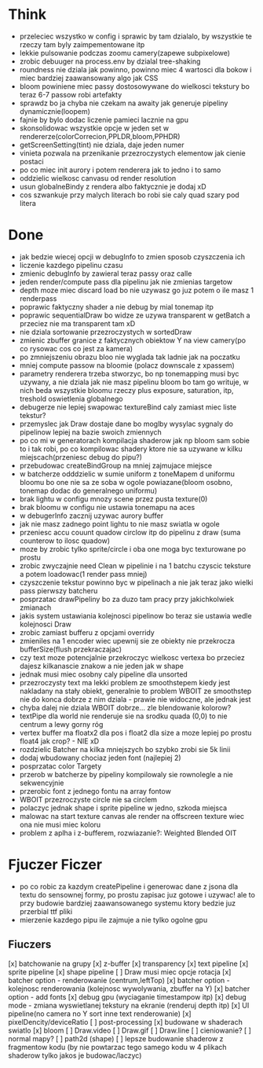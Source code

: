 # Think

- przeleciec wszystko w config i sprawic by tam dzialalo, by wszystkie te rzeczy tam byly zaimpementowane itp
- lekkie pulsowanie podczas zoomu camery(zapewe subpixelowe)
- zrobic debuuger na process.env by dzialal tree-shaking
- roundness nie dziala jak powinno, powinno miec 4 wartosci dla bokow i miec bardziej zaawansowany algo jak CSS
- bloom powiniene miec passy dostosowywane do wielkosci tekstury bo teraz 6-7 passow robi artefakty
- sprawdz bo ja chyba nie czekam na awaity jak generuje pipeliny dynamicznie(loopem)
- fajnie by bylo dodac liczenie pamieci lacznie na gpu
- skonsolidowac wszystkie opcje w jeden set w rendererze(colorCorrecion,PPLDR,bloom,PPHDR)
- getScreenSetting(tint) nie dziala, daje jeden numer
- vinieta pozwala na przenikanie przezroczystych elementow jak cienie postaci
- po co miec init aurory i potem renderera jak to jedno i to samo
- oddzielic wielkosc canvasu od render resolution
- usun globalneBindy z rendera albo faktycznie je dodaj xD
- cos szwankuje przy malych literach bo robi sie caly quad szary pod litera

# Done

- jak bedzie wiecej opcji w debugInfo to zmien sposob czyszczenia ich
- liczenie kazdego pipelinu czasu
- zmienic debugInfo by zawieral teraz passy oraz calle
- jeden render/compute pass dla pipelinu jak nie zmienias targetow
- depth moze miec discard load bo nie uzywasz go juz potem o ile masz 1 renderpass
- poprawic faktyczny shader a nie debug by mial tonemap itp
- poprawic sequentialDraw bo widze ze uzywa transparent w getBatch a przeciez nie ma transparent tam xD
- nie dziala sortowanie przezroczystych w sortedDraw
- zmienic zbuffer granice z faktycznych obiektow Y na view camery(po co rysowac cos co jest za kamera)
- po zmniejszeniu obrazu bloo nie wyglada tak ladnie jak na poczatku
- mniej compute passow na bloomie (polacz downscale z xpassem)
- parametry renderera trzeba stworzyc, bo np tonemapping musi byc uzywany, a nie dziala jak nie masz pipelinu bloom bo tam go writuje, w nich beda wszystkie bloomu rzeczy plus exposure, saturation, itp, treshold oswietlenia globalnego
- debugerze nie lepiej swapowac textureBind caly zamiast miec liste tekstur?
- przemyslec jak Draw dostaje dane bo moglby wysylac sygnaly do pipelinow lepiej na bazie swoich zmiennych
- po co mi w generatorach kompilacja shaderow jak np bloom sam sobie to i tak robi, po co kompilowac shadery ktore nie sa uzywane w kilku miejscach(przeniesc debug do pipu?)
- przebudowac createBindGroup na mniej zajmujace miejsce
- w batcherze odddzielic w sumie uniform z toneMapem d uniformu bloomu bo one nie sa ze soba w ogole powiazane(bloom osobno, tonemap dodac do generalnego uniformu)
- brak lightu w configu mnozy scene przez pusta texture(0)
- brak bloomu w configu nie ustawia tonemapu na aces
- w debugerInfo zacznij uzywac aurory buffer
- jak nie masz zadnego point lightu to nie masz swiatla w ogole
- przeniesc accu couunt quadow circlow itp do pipelinu z draw (suma counterow to ilosc quadow)
- moze by zrobic tylko sprite/circle i oba one moga byc texturowane po prostu
- zrobic zwyczajnie need Clean w pipelinie i na 1 batchu czyscic teksture a potem loadowac(1 render pass mniej)
- czyszczenie tekstur powinno byc w pipelinach a nie jak teraz jako wielki pass pierwszy batcheru
- posprzatac drawPipeliny bo za duzo tam pracy przy jakichkolwiek zmianach
- jakis system ustawiania kolejnosci pipelinow bo teraz sie ustawia wedle kolejnosci Draw
- zrobic zamiast bufferu z opcjami overridy
- zmieniles na 1 encoder wiec upewnij sie ze obiekty nie przekrocza bufferSize(flush przekraczajac)
- czy text moze potencjalnie przekroczyc wielkosc vertexa bo przeciez dajesz kilkanascie znakow a nie jeden jak w shape
- jednak musi miec osobny caly pipeline dla unsorted
- przezroczysty text ma lekki problem ze smoothstepem kiedy jest nakladany na stały obiekt, generalnie to problem WBOIT ze smoothstep nie do konca dobrze z nim dziala - prawie nie widoczne, ale jednak jest
- chyba dalej nie dziala WBOIT dobrze... zle blendowanie kolorow?
- textPipe dla world nie renderuje sie na srodku quada (0,0) to nie centrum a lewy gorny róg
- vertex buffer ma floatx2 dla pos i float2 dla size a moze lepiej po prostu float4 jak crop? - NIE xD
- rozdzielic Batcher na kilka mniejszych bo szybko zrobi sie 5k linii
- dodaj wbudowany chociaz jeden font (najlepiej 2)
- posprzatac color Targety
- przerob w batcherze by pipeliny kompilowaly sie rownolegle a nie sekwencyjnie
- przerobic font z jednego fontu na array fontow
- WBOIT przezroczyste circle nie sa circlem
- polaczyc jednak shape i sprite pipeline w jedno, szkoda miejsca
- malowac na start texture canvas ale render na offscreen texture wiec ona nie musi miec koloru
- problem z aplha i z-bufferem, rozwiazanie?: Weighted Blended OIT

# Fjuczer Ficzer

- po co robic za kazdym createPipeline i generowac dane z jsona dla textu do sensownej formy, po prostu zapisac juz gotowe i uzywac! ale to przy budowie bardziej zaawansowanego systemu ktory bedzie juz przerbial ttf pliki
- mierzenie kazdego pipu ile zajmuje a nie tylko ogolne gpu

## Fiuczers

[x] batchowanie na grupy
[x] z-buffer
[x] transparency
[x] text pipeline
[x] sprite pipeline
[x] shape pipeline
[ ] Draw musi miec opcje rotacja
[x] batcher option - renderowanie (centrum,leftTop)
[x] batcher option - kolejnosc renderowania (kolejnosc wywolywania, zbuffer na Y)
[x] batcher option - add fonts
[x] debug gpu (wyciaganie timestampow itp)
[x] debug mode - zmiana wyswietlanej tekstury na ekranie (renderuj depth itp)
[x] UI pipeline(no camera no Y sort inne text renderowanie)
[x] pixelDencity/deviceRatio
[ ] post-processing
[x] budowane w shaderach swiatlo
[x] bloom
[ ] Draw.video
[ ] Draw.gif
[ ] Draw.line
[ ] cieniowanie?
[ ] normal mapy?
[ ] path2d (shape)
[ ] lepsze budowanie shaderow z fragmentow kodu (by nie powtarzac tego samego kodu w 4 plikach shaderow tylko jakos je budowac/laczyc)
